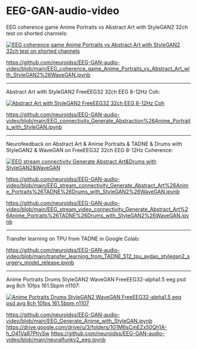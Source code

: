 # EEG-GAN-audio-video

EEG coherence game Anime Portraits vs Abstract Art with StyleGAN2 32ch test on shorted channels:

[![EEG coherence game Anime Portraits vs Abstract Art with StyleGAN2 32ch test on shorted channels](https://img.youtube.com/vi/d7d-J-QCVx0/0.jpg)](https://www.youtube.com/watch?v=d7d-J-QCVx0)

https://github.com/neuroidss/EEG-GAN-audio-video/blob/main/EEG_coherence_game_Anime_Portraits_vs_Abstract_Art_with_StyleGAN2%26WaveGAN.ipynb

---

Abstract Art with StyleGAN2 FreeEEG32 32ch EEG 8-12Hz Coh:

[![Abstract Art with StyleGAN2 FreeEEG32 32ch EEG 8-12Hz Coh](https://img.youtube.com/vi/Qr6EfHLD0C4/0.jpg)](https://www.youtube.com/watch?v=Qr6EfHLD0C4)

https://github.com/neuroidss/EEG-GAN-audio-video/blob/main/EEG_connectivity_Generate_Abstraction%26Anime_Portraits_with_StyleGAN.ipynb

---

Neurofeedback on Abstract Art & Anime Portraits & TADNE & Drums with StyleGAN2 & WaveGAN on FreeEEG32 32ch EEG 8-12Hz Coherence:

[![EEG stream connectivity Generate Abstract Art&Drums with StyleGAN2&WaveGAN](https://img.youtube.com/vi/-WXiATAGeJo/0.jpg)](https://www.youtube.com/watch?v=-WXiATAGeJo)

https://github.com/neuroidss/EEG-GAN-audio-video/blob/main/EEG_stream_connectivity_Generate_Abstract_Art%26Anime_Portraits%26TADNE%26Drums_with_StyleGAN2%26WaveGAN.ipynb

https://github.com/neuroidss/EEG-GAN-audio-video/blob/main/EEG_stream_video_connectivity_Generate_Abstract_Art%26Anime_Portraits%26TADNE%26Drums_with_StyleGAN2%26WaveGAN.ipynb

---

Transfer learning on TPU from TADNE in Google Colab:

https://github.com/neuroidss/EEG-GAN-audio-video/blob/main/transfer_learning_from_TADNE_512_tpu_aydao_stylegan2_surgery_model_release.ipynb

---

Anime Portraits Drums StyleGAN2 WaveGAN FreeEEG32-alpha1.5 eeg psd avg 8ch 10fps 161.5bpm n1107:

[![Anime Portraits Drums StyleGAN2 WaveGAN FreeEEG32-alpha1.5 eeg psd avg 8ch 10fps 161.5bpm n1107](https://img.youtube.com/vi/3ViN6QzKlfk/0.jpg)](https://www.youtube.com/watch?v=3ViN6QzKlfk)

https://github.com/neuroidss/EEG-GAN-audio-video/blob/main/EEG_Generate_Anime_with_StyleGAN.ipynb
https://drive.google.com/drive/u/3/folders/1G1M6sCmEZx50Qh1A-h_O41Va87PtjySw
https://github.com/neuroidss/EEG-GAN-audio-video/blob/main/neuralfunkv2_eeg.ipynb

